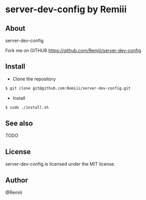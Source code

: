 # server-dev-config by Remiii

## About

server-dev-config

Fork me on GITHUB https://github.com/Remiii/server-dev-config

## Install

* Clone the repository

```bash
$ git clone git@github.com:Remiii/server-dev-config.git
```

* Install

```bash
$ sudo ./install.sh
```

## See also

TODO

## License

server-dev-config is licensed under the MIT license.

## Author

@Remiii
